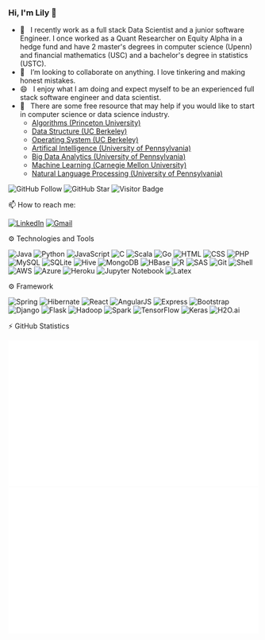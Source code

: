 ### Hi, I'm Lily 👋
- 🔭 &nbsp; I recently work as a full stack Data Scientist and a junior software Engineer. I once worked as a Quant Researcher on Equity Alpha in a hedge fund and have 2 master's degrees in computer science (Upenn) and financial mathematics (USC) and a bachelor's degree in statistics (USTC). <br>
- 👯 &nbsp; I’m looking to collaborate on  anything. I love tinkering and making honest mistakes.<br>
- 😄 &nbsp; I enjoy what I am doing and expect myself to be an experienced full stack software engineer and data scientist.<br>
- 🌱 &nbsp; There are some free resource that may help if you would like to start in computer science or data science industry.<br> 
  - [Algorithms (Princeton University)](https://www.coursera.org/learn/algorithms-part1) 
  - [Data Structure (UC Berkeley)](https://sp21.datastructur.es/)
  - [Operating System (UC Berkeley)](https://cs162.org/)
  - [Artifical Intelligence (University of Pennsylvania)](https://artificial-intelligence-class.org/lectures.html#now)
  - [Big Data Analytics (University of Pennsylvania)](https://sites.google.com/seas.upenn.edu/cis545)
  - [Machine Learning (Carnegie Mellon University)](https://www.cs.cmu.edu/~ninamf/courses/601sp15/lectures.shtml)
  - [Natural Language Processing (University of Pennsylvania)](http://computational-linguistics-class.org/lectures.html)

![GitHub Follow](https://img.shields.io/github/followers/puran-debugger.svg?style=social&label=Follow)
![GitHub Star](https://img.shields.io/github/stars/puran-debugger?affiliations=OWNER%2CCOLLABORATOR&style=social&label=Star)
![Visitor Badge](https://visitor-badge.laobi.icu/badge?page_id=puran-debugger.puran-debugger)

📫 How to reach me:

[![LinkedIn](https://img.shields.io/badge/--linkedin?label=LinkedIn&logo=LinkedIn&style=social)](https://www.linkedin.com/in/puran-zhang/)
[![Gmail](https://img.shields.io/badge/--linkedin?label=Gmail&logo=gmail&style=social)](mailto:puran@alumni.upenn.edu)



⚙ Technologies and Tools

![Java](https://img.shields.io/badge/-Java-333333?style=flat&logo=java)
![Python](https://img.shields.io/badge/-Python-333333?style=flat&logo=python)
![JavaScript](https://img.shields.io/badge/-JavaScript-333333?style=flat&logo=javascript)
![C](https://img.shields.io/badge/-C-333333?style=flat&logo=c)
![Scala](https://img.shields.io/badge/-Scala-333333?style=flat&logo=scala)
![Go](https://img.shields.io/badge/-Go-333333?style=flat&logo=go)
![HTML](https://img.shields.io/badge/-HTML-333333?style=flat&logo=html5)
![CSS](https://img.shields.io/badge/-CSS-333333?style=flat&logo=css3)
![PHP](https://img.shields.io/badge/-PHP-333333?style=flat&logo=php)
![MySQL](https://img.shields.io/badge/-MySQL-333333?style=flat&logo=mysql)
![SQLite](https://img.shields.io/badge/-SQLite-333333?style=flat&logo=sqlite)
![Hive](https://img.shields.io/badge/-Hive-333333?style=flat&logo=hive)
![MongoDB](https://img.shields.io/badge/-MongoDB-333333?style=flat&logo=mongodb)
![HBase](https://img.shields.io/badge/-HBase-333333?style=flat&logo=hbase)
![R](https://img.shields.io/badge/-R-333333?style=flat&logo=r)
![SAS](https://img.shields.io/badge/-SAS-333333?style=flat&logo=sas)
![Git](https://img.shields.io/badge/-Git-333333?style=flat&logo=git)
![Shell](https://img.shields.io/badge/-Shell-333333?style=flat&logo=Shell)
![AWS](https://img.shields.io/badge/-AWS-333333?style=flat&logo=amazon-aws)
![Azure](https://img.shields.io/badge/-Azure-333333?style=flat&logo=azure-devops)
![Heroku](https://img.shields.io/badge/-Heroku-333333?style=flat&logo=heroku)
![Jupyter Notebook](https://img.shields.io/badge/-Jupyter%20Notebook-333333?style=flat&logo=jupyter)
![Latex](https://img.shields.io/badge/-Latex-333333?style=flat&logo=latex)

⚙ Framework

![Spring](https://img.shields.io/badge/-Spring-333333?style=flat&logo=spring)
![Hibernate](https://img.shields.io/badge/-Hibernate-333333?style=flat&logo=hibernate)
![React](https://img.shields.io/badge/-React-333333?style=flat&logo=react)
![AngularJS](https://img.shields.io/badge/-AngularJS-333333?style=flat&logo=angularjs)
![Express](https://img.shields.io/badge/-Express-333333?style=flat&logo=express)
![Bootstrap](https://img.shields.io/badge/-Bootstrap-333333?style=flat&logo=bootstrap)
![Django](https://img.shields.io/badge/-Django-333333?style=flat&logo=django)
![Flask](https://img.shields.io/badge/-Flask-333333?style=flat&logo=flask)
![Hadoop](https://img.shields.io/badge/-Hadoop-333333?style=flat&logo=hadoop)
![Spark](https://img.shields.io/badge/Spark-333333?style=flat&logo=spark)
![TensorFlow](https://img.shields.io/badge/-TensorFlow-333333?style=flat&logo=tensorflow)
![Keras](https://img.shields.io/badge/-Keras-333333?style=flat&logo=keras)
![H2O.ai](https://img.shields.io/badge/-H2O.ai-333333?style=flat&logo=h20)


⚡  GitHub Statistics
  
![](https://github.com/puran-debugger/Github_stat/blob/master/generated/overview.svg)
![](https://github.com/puran-debugger/Github_stat/blob/master/generated/languages.svg)

<!--
<details close>
<summary>:zap: GitHub Statistics</summary>
  <img src="https://github-readme-stats.vercel.app/api?username=puran-debugger&show_icons=true&theme=nord"  width="400px">
  <img src= "https://github-readme-stats.vercel.app/api/top-langs/?username=puran-debugger&layout=compact"  width="400px">
  
</details>



<details close>
<summary>:zap: Languages</summary>
  <img src="https://wakatime.com/share/@397b1319-dbea-49b0-a916-53258ecb0152/36746a04-b26a-4fd1-8186-cb0ebc11042f.svg" width="400px">
</details>

**puran-debugger/puran-debugger** is a ✨ _special_ ✨ repository because its `README.md` (this file) appears on your GitHub profile.

Here are some ideas to get you started:

- 🔭 I’m currently working on ...
- 🌱 I’m currently learning ...
- 👯 I’m looking to collaborate on ...
- 🤔 I’m looking for help with ...
- 💬 Ask me about ...
- 📫 How to reach me: ...
- 😄 Pronouns: ...
- ⚡ Fun fact: ...
-->
